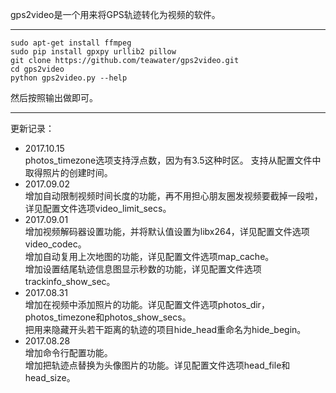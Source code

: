 gps2video是一个用来将GPS轨迹转化为视频的软件。
***
```
sudo apt-get install ffmpeg
sudo pip install gpxpy urllib2 pillow
git clone https://github.com/teawater/gps2video.git
cd gps2video
python gps2video.py --help
```
然后按照输出做即可。
***
更新记录：
* 2017.10.15<br>
  photos_timezone选项支持浮点数，因为有3.5这种时区。
  支持从配置文件中取得照片的创建时间。
* 2017.09.02<br>
  增加自动限制视频时间长度的功能，再不用担心朋友圈发视频要截掉一段啦，详见配置文件选项video_limit_secs。
* 2017.09.01<br>
  增加视频解码器设置功能，并将默认值设置为libx264，详见配置文件选项video_codec。<br>
  增加自动复用上次地图的功能，详见配置文件选项map_cache。<br>
  增加设置结尾轨迹信息图显示秒数的功能，详见配置文件选项trackinfo_show_sec。
* 2017.08.31<br>
  增加在视频中添加照片的功能。详见配置文件选项photos_dir，photos_timezone和photos_show_secs。<br>
  把用来隐藏开头若干距离的轨迹的项目hide_head重命名为hide_begin。
* 2017.08.28<br>
  增加命令行配置功能。<br>
  增加把轨迹点替换为头像图片的功能。详见配置文件选项head_file和head_size。
